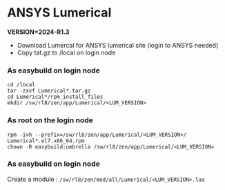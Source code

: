 # ANSYS Lumerical

**VERSION=2024-R1.3**

- Download Lumercal for ANSYS lumerical site (login to ANSYS needed)
- Copy tat.gz to /local on login node

### As easybuild on login node

```shell
cd /local
tar -zxvf Lumerical*.tar.gz
cd Lumerical*/rpm_install_files
mkdir /sw/rl8/zen/app/Lumerical/<LUM_VERSION>
```

### As root on the login node
```shell
rpm -ivh --prefix=/sw/rl8/zen/app/Lumerical/<LUM_VERSION>/ Lumerical*.el7.x86_64.rpm
chown -R easybuild:umbrella /sw/rl8/zen/app/Lumerical/<LUM_VERSION>
```

### As easybuild on login node

Create a module : `/sw/rl8/zen/mod/all/Lumerical/<LUM_VERSION>.lua`
